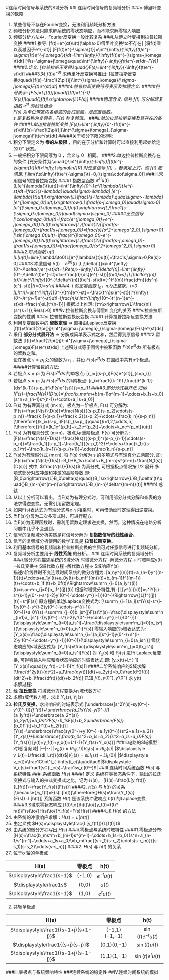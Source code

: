 #连续时间信号与系统的S域分析
##I.连续时间信号的复频域分析
###n.傅里叶变换的缺陷
1. 某些信号不存在Fourier变换，无法利用频域分析方法
1. 频域分析方法只能求解系统的零状态响应，而不能求解零输入响应
1. 频域分析方法中，Fourier反变换一般比较复杂
###i.从傅立叶变换到拉普拉斯变换
####1.推导:
\[f(t)=e^{αt}u(t)(\alpha>0)傅里叶变换\to不存在\]
\[将f(t)乘以衰减因子e^{-σt}\]
\[F[f(t)e^{-\sigma{}t}]=\int^{\infty}_{\infty}f(t)e^{-\sigma{}t}e^{-j\omega{}t}dt=\int^{\infty}_{\infty}f(t)e^{-(\sigma+j\omega )t}dt\]
\[令s=\sigma+j\omega\quad\int^{\infty}_{-\infty}f(t)e^{-st}dt=F(s)\]
####2.定义:
\[拉普拉斯正变换:\quad{}F(s)=\int^{\infty}_{-\infty}f(t)e^{-st}dt\]
####3.对 $f(t)e^{-\sigma{}t}$ 求傅里叶反变换可推出:
\[拉普拉斯反变换:\quad{}f(s)=\frac1{2\pi{}j}\int^{\sigma+j\omega}_{\sigma-j\omega}F(t)e^{st}dt\]
####4.拉普拉斯变换符号表示及物理含义:
#####符号表示:
\[F(s)=L[f(t)]\quad{}f(t)=L^{-1}[F(s)]\quad{}f(t)\xrightarrow{L}F(s)\]
#####物理含义:
信号 $f(t)$ 可分解成复指数 $e^{st}$ 的线性组合<br>
$F(s)$ 为单位带宽内各谐波的合成振幅，是密度函数。<br>
$s$ 是复数称为复频率，$F(s)$ 称复频谱。
###ii.单边拉普拉斯变换及其存在的条件
####1.单边拉普拉斯变换
\[F(s)=\int^{\infty}_{0^-}f(t)e^{-st}dt\\f(s)=\frac1{2\pi{}j}\int^{\sigma+j\omega}_{\sigma-j\omega}F(t)e^{st}dt\]
#####关于积分下限的说明:
1. 积分下限定义为 **零的左极限** ，目的在于分析和计算时可以直接利用起始给定的 $0^-$ 状态。
1. 一般把积分下限简写为 0 ，含义与 $0^-$ 相同。
####2.单边拉普拉斯变换存在的条件
\[充分条件为:\quad{}\int^{\infty}_{-\infty}|f(t)e^{-\sigma{}t}|dt<\infty,\sigma\in{}R\]
对任意信号 $f(t)$ ，若满足上式，则 $f(t)$ 应满足:
\[\lim_{t\to\infty}f(t)e^{-\sigma{}t}=0,(\sigma\cdot\sigma_0)\]
###iii.常用信号的拉普拉斯变换
####1.指数型函数 $e^{\lambda{}t}u(t)$
\[L[e^{\lambda{}t}u(t)]=\int^{\infty}_{0^-}e^{\lambda{}t}e^{-st}dt=\frac1{s-\lambda}\quad\sigma>\lambda\]
\[e^{-\lambda{}t}u(t)\xrightarrow{L}\frac1{s-\lambda}\quad\sigma>-\lambda\]
\[e^{j\omega_0t}u(t)\xrightarrow{L}\frac1{s-j\omega_0}\quad\sigma>0\]
\[e^{(\sigma_0+j\omega_0)t}u(t)\xrightarrow{L}\frac1{s-(\sigma_0+j\omega_0)}\quad\sigma>\sigma_0\]
#####正弦信号
\[\cos(\omega_0t)u(t)=\frac{e^{j\omega_0t}+e^{-j\omega_0t}}2u(t)\xrightarrow{L}\frac1{2}(\frac1{s-j\omega_0}+\frac1{s+j\omega_0})=\frac{s}{s^2+\omega^2_0},\sigma>0\]
\[\sin(\omega_0t)u(t)=\frac{e^{j\omega_0t}-e^{-j\omega_0t}}2u(t)\xrightarrow{L}\frac1{2}(\frac1{s-j\omega_0}-\frac1{s+j\omega_0})=\frac{\omega_0}{s^2+\omega^2_0},\sigma>0\]
####2.阶跃函数 $u(t)$
\[L[u(t)]=\lim_{\lambda\to0}L[e^{\lambda{}t}u(t)]=\frac1s,\sigma>0,Re(s)>0\]
####3.冲激信号 $\delta(t)\quad\delta^{(n)}(t)$
\[L[\delta(t)]=\int^{\infty}_{0^-}\delta(r)e^{-st}dt=1,Re(s)>-\infty\]
\[L[\delta'(t)]=\int^{\infty}_{0^-}\delta'(t)e^{-st}dt=-\frac{d}{ds}(e^{-st})|_{t=0}=s\]
\[L[\delta^{(n)}(t)]=\int^{\infty}_{0^-}\delta^{(n)}(t)e^{-st}dt=(-1)^{(n)}\frac{d^n}{ds^n}(e^{-st})|_{t=0}=s^n\]
####4. t 的正幂函数 $t_n$，n为正整数，t>0
\[L[t^n]=\int^{\infty}_{0^-}(t^n)e^{-st}=-\frac{t^n}s(e^{-st})|^{\infty}_{0^-}t^{n-1}e^{-st}dt\\=\frac{n}s\int^{\infty}_{0^-}t^{n-1}e^{-st}dt=\frac{n}sL[t^{n-1}]\]
根据以上推理:
\[t^n\xrightarrow{L}\frac{n!}{s^{s+1}},Re(s)>0\]
###iv.拉普拉斯变换与傅里叶变化的关系
###v.拉普拉斯变换的性质
###vi.拉普拉斯变换反变换
####1.计算拉普拉斯反变换方法
1. 利用复变函数中的 **留数定理** => 直接由Laplace反变换
\[f(t)=\frac1{2\pi{}j}\int^{\sigma+j\omega}_{\sigma-j\omega}F(s)e^{st}ds\]
2. 采用 **部分分式展开法** => 分解成简单表示式之和，然后得到原信号
####2.留数法
\[f(t)=\frac1{2\pi{}j}\int^{\sigma+j\omega}_{\sigma-j\omega}F(s)e^{st}ds\]
上述积分式等于围线中被积函数 $F(s)e^{st}ds$ 所有极点的留数之和。<br>
设在极点 $s=p_i$ 处的留数为 $r_i$ ，并设 $F(s)e^{st}ds$ 在围线中共有n个极点。
#####计算留数的方法:
1. 若极点 $s=p_i$ 为 $F(s)e^{st}ds$ 的单极点:
\[r_i=[(s-p_i)F(s)e^{st}]_{s=p_i}\]
2. 若极点 $s=p_i$ 为 $F(s)e^{st}ds$ 的k阶极点:
\[r_i=\frac1{(k-1)!}[\frac{d^{k-1}}{ds^{k-1}}(s-p_i)^kF(s)e^{st}]_{s=p_i}\]
####3.部分分式展开法
归纳
\[F(s)=\frac{N(s)}{D(s)}=\frac{b_ms^m+b_{m-1}s^{m-1}+\cdots+b_1s+b_0}{s^n+a_{n-1}s^{n-1}+\cdots+a_1s+a_0}\]
1. F(s) 为有理真分式 (m<n)，极点为一阶极点, F(s) 可分解为:
\[F(s)=\frac{N(s)}{D(s)}=\frac{N(s)}{(s-p_1)(s-p_2)\cdots(s-p_n)}=\frac{k_1}{s-p_1}+\frac{k_2}{s-p_2}+\cdots+\frac{k_n}{s-p_n}\]
\[\therefore{}k_i=(s-p_i)F(s)|_{s=p_i}\quad{}i=1,2,\cdots,n\]
\[\therefore{}f(t)=(k_1e^{p_1t}+k_2e^{p_2t}+\cdots+k_ne^{p_nt})u(t)\]
2. F(s) 为有理真分式 (m<n)，极点为r重阶极点, F(s) 可分解为:
\[F(s)=\frac{N(s)}{D(s)}=\frac{N(s)}{(s-p_1)^r(s-p_{r+1})\cdots(s-p_n)}=\\\frac{k_1}{s-p_1}+\frac{k_1}{(s-p_1)^2}+\cdots+\frac{k_1}{(s-p_1)^r}+\frac{k_{r+1}}{s-p_{r+1}}+\cdots\frac{k_n}{s-p_n}\]
3. F(s)为有理假分式 (m≥n), 将 F(s) 分解为 s 的多项式与有理真分式两部分, 即:
\[F(s)=\frac{N(s)}{D(s)}=B_0+B_1s+\cdots+B_{m-n}s^{m-n}+\frac{N_1(s)}{D(s)}\]
式中, $\frac{N(s)}{D(s)}$ 为真分式, 可根据极点情况按 1/2 展开 多项式部分对应冲激和冲激的高阶导数,即:
\[B_0\xrightarrow{L}B_0\delta(s)\quad{}B_1s\xrightarrow{L}B_1\delta'(t)\quad{}B_{m-n}s^{m-n}\xrightarrow{L}B_{m-n}\delta^{(m-n)}(t)\]
####4.总结
1. 从以上分析可以看出，当F(s)为有理分式时，可利用部分分式分解和查表的方法求得逆变换，无需引用留数定理。
1. 如果F(s)表达式为有理分式与e-st相乘时，可再借助延时定理得出逆变换。
1. 当F(s)分母为二次多项式时，可进行配方。
1. 当F(s)为无理函数时，需利用留数定理求逆变换，然而，这种情况在电路分析问题中几乎不会遇到。
1. 信号的复频域分析实质是将信号分解为 **复指数信号的线性组合**。
1. 信号的复频域分析使用的数学工具是 **拉普拉斯变换**。
1. 利用基本信号的复频谱和拉普拉斯变换的性质可对任意信号进行复频域分析。
1. 复频域分析主要用于 **线性系统** 的分析。
##II.连续时间系统的复频域分析
###i.微分方程描述系统的S域分析
时域微分方程 -解微分方程-> 时域响应y(t) =拉氏变换=> S域代数方程 -解代数方程-> S域响应Y(s)<br>
描述n阶线性时不变连续时间系统的微分方程为:
\[a_ny^{(n)}(t)+a_{n-1}y^{(n-1)}(t)+\cdots+a_1y'(t)+a_0y(t)=b_mf^{(m)}(t)+b_{m-1}f^{(m-1)}(t)+\cdots+b_1f'(t)+b_0f(t)\\\Rightarrow\sum^n_{i=0}a_iy^{(i)}(t)=\sum^m_{j=0}b_jf^{(j)}(t)\]
根据时域微分特性,有:
\[L[y^{(i)}(t)]=s^iY(s)-s^{s-1}y(0^-)-s^{i-2}y'(0^-)-\cdots-y^{(i-1)}(0^-)\Rightarrow{}L[f^{(j)}(t)]=s^jF(s)\]
原方程的单边Laplace变换式为:
\[\sum^n_{i=1}a_i[s^iY(s)-s^{i-1}y(0^-)-s^{i-2}y(0^-)-\cdots-y^{(i-1)}(0^-)]+a_0Y(s)=\sum^m_{j=0}b_js^{j}F(s)\\Y(s)=\frac{\displaystyle\sum^n_{i=1}a_i[s^{i-1}y(0^-)+s^{i-2}y'(0^-)+\cdots+y^{(i-1)}(0^-)]}{\displaystyle\sum^n_{i=0}a_is^i}+\frac{\displaystyle\sum^m_{j=0}b_js^j}{\displaystyle\sum^n_{i=0}a_is^i}F(s)\]
零输入响应的s域表达式为:
\[Y_x(s)=\frac{\displaystyle\sum^n_{i=1}a_i[s^{i-1}y(0^-)+s^{i-2}y'(0^-)+\cdots+y^{(i-1)}(0^-)]}{\displaystyle\sum^n_{i=0}a_is^i}\]
零状态响应的s域表达式为:
\[Y_f(s)=\frac{\displaystyle\sum^m_{j=0}b_js^j}{\displaystyle\sum^n_{i=0}a_is^i}F(s)\]
对 $Y_x(s)$ 和 $Y_f(s)$ 进行 Laplace反变换, 可得零输入响应和零状态响应的时域表达式,即:
\[y_x(t)+L^{-1}[Y_x(s)]\quad{}y_f(t)=L^{-1}[Y_f(s)]\]
####二阶系统响应的S域求解
\[\frac{d^2y(t)}{dt^2}+a_1\frac{dy(t)}{dt}+a_2y(t)=b_0\frac{d^2f(t)}{dt^2}+b_1\frac{df(t)}{dt}+b_2f(t)\]
已知 $f(t),y(0^-),y'(0^-)$ 求 y(t)<br>
求解过程:
1. 经 **拉氏变换** 将域微分方程变换为s域代数方程
1. 求解s域代数方程，求出 $Y_x(s),Y_f(s)$
1. **拉氏反变换**，求出响应的时域表示式
\[\underbrace{[s^2Y(s)-sy(0^-)-y'(0^-)]}_{f''(t)}+\underbrace{a_1[sY(s)-y(0^-)]}_{a_1y'(t)}+\underbrace{a_2Y(s)}_{a_2y(t)}=b_0s^2F(s)+b_1sF(s)+b_2\underbrace{F(s)}_{b_0f''(t)+b_1f'(t)+b_2f(t)}\]
\[Y(s)=\underbrace{\frac{sy(0^-)+y'(0^-)+a_1y(0^-)}{s^2+a_1s+a_2}}_{Y_x(s)}+\underbrace{\frac{b_0s^2+b_1s+b_2}{s^2+a_1s+a_0}F(s)}_{Y_f(s)}\]
\[y(t)=y_f(t)+y_x(t)=L^{-1}\{Y_f(s)+Y_x(s)\}\]
###ii.电路的S域模型
|时域|复频域|
|--|--|
|$\displaystyle v_R(t)=Ri_R(T)$|$\displaystyle V_R(s)=RI_R(s)$|
|$\displaystyle v_L(t)=L\frac{di_L(t)}{dt}$|$\displaystyle V_L(s)=sLI_L(s)-Li_L(0)$|
|$\displaystyle v_c(t)=\frac1C\int^t_{-\infty}i_c(\tau)d\tau$|$\displaystyle V_c(s)=\frac1{sC}I_c(s)+\frac1sv_c(0^-)$|
##III.连续时间系统函数 $H(s)$ 与系统特性
###i.系统函数 $H(s)$
####1.定义
系统在零状态条件下，输出的拉氏变换式与输入的拉式变换式之比，记为 $H(s)$。
\[H(s)=\frac{L[y_f(t)]}{L[f(t)]}=\frac{Y_f(s)}{F(s)}\]
####2. $H(s)$ 与 $h(t)$ 的关系
\[\because{}y_f(t)=F(s)L[h(t)]\\\therefore{}H(s)=\frac{Y_f(s)}{F(s)}=L[h(t)]\]
系统函数 $H(t)$ 是该系统冲激响应 $h(t)$ 的Laplace变换
####3.S域求零状态响应
\[f(t)\to{}h(t)\to{}y_f(t)=f(t)* h(t)\\F(s)\to{}H(s)\to{}Y_f(s)=F(s)H(s)\]
####4.求 $H(s)$ 的方法
1. 由系统的冲激响应求解：$H(s)=L[h(t)]$
1. 由定义式 $H(s)=\displaystyle\frac{L[y_f(t)]}{L[f(t)]}$
1. 由系统的微分方程写出 $H(s)$
###ii.零极点与系统时域特性
####1.零极点分布:
\[H(s)=\frac{b_ms^m+b_{m-1}s^{m-1}+\cdots+b_1s+b_0}{s^n+a_{n-1}s^{n-1}+\cdots+a_1s+a_0}\\=b_m\frac{(s-r_1)(s-r_2)\cdots(s-r_m)}{(s-s_1)(s-s_2)\cdots(s-s_n)}\]
####2. $H(s)$ 与 $h(t)$ 的关系
1. 位于σ 轴的单极点

H(s)|零极点|h(t)
:--:|:--:|:--:
$\displaystyle\frac1{s+1}$|(-1,0)|$e^{-t}u(t)$
$\displaystyle\frac1s$|(0,0)|$u(t)$
$\displaystyle\frac1{s-1}$|(1,0)|$e^tu(t)$
2. 共轭单极点

H(s)|零极点|h(t)
:--:|:--:|:--:
$\displaystyle\frac1{(s+1+j)(s+1-j)}$|(-1,1)(-1,-1)|$\sin(t)e^{-t}u(t)$
$\displaystyle\frac1{(s+j)(s-j)}$|(0,1)(0,-1)|$\sin(t)u(t)$
$\displaystyle\frac1{(s-1+j)(s-1-j)}$|(1,1)(1,-1)|$\sin(t)e^tu(t)$
###iii.零极点与系统频响特性
###连续系统的稳定性
##IV.连续时间系统的模拟
